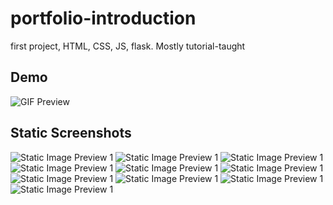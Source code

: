 # portfolio-introduction
first project, HTML, CSS, JS, flask. Mostly tutorial-taught


Demo
-------------------
![GIF Preview](https://github.com/chewyixin99/portfolio-introduction/blob/main/demo_images/lowres.gif)

Static Screenshots
--------------------
![Static Image Preview 1](https://github.com/chewyixin99/portfolio-introduction/blob/main/demo_images/0.jpg)
![Static Image Preview 1](https://github.com/chewyixin99/portfolio-introduction/blob/main/demo_images/1.jpg)
![Static Image Preview 1](https://github.com/chewyixin99/portfolio-introduction/blob/main/demo_images/2.jpg)
![Static Image Preview 1](https://github.com/chewyixin99/portfolio-introduction/blob/main/demo_images/3.jpg)
![Static Image Preview 1](https://github.com/chewyixin99/portfolio-introduction/blob/main/demo_images/4.jpg)
![Static Image Preview 1](https://github.com/chewyixin99/portfolio-introduction/blob/main/demo_images/5.jpg)
![Static Image Preview 1](https://github.com/chewyixin99/portfolio-introduction/blob/main/demo_images/6.jpg)
![Static Image Preview 1](https://github.com/chewyixin99/portfolio-introduction/blob/main/demo_images/7.jpg)
![Static Image Preview 1](https://github.com/chewyixin99/portfolio-introduction/blob/main/demo_images/8.jpg)
![Static Image Preview 1](https://github.com/chewyixin99/portfolio-introduction/blob/main/demo_images/9.jpg)

